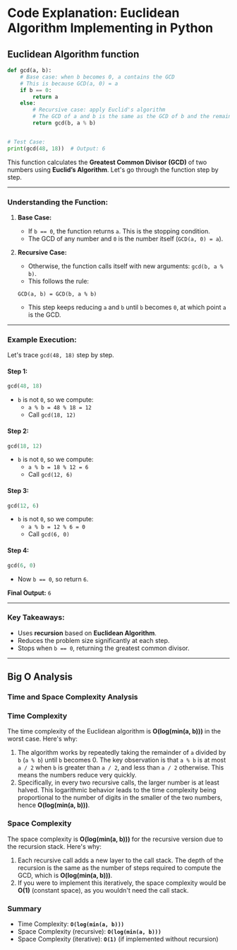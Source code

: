 # Code Explanation: Euclidean Algorithm Implementing in Python

## **Euclidean Algorithm function**

```python
def gcd(a, b):
    # Base case: when b becomes 0, a contains the GCD
    # This is because GCD(a, 0) = a
    if b == 0:
        return a
    else:
        # Recursive case: apply Euclid's algorithm
        # The GCD of a and b is the same as the GCD of b and the remainder of a divided by b (a % b)
        return gcd(b, a % b)


# Test Case:
print(gcd(48, 18))  # Output: 6
```

This function calculates the **Greatest Common Divisor (GCD)** of two numbers using **Euclid’s Algorithm**. Let's go through the function step by step.

---

### **Understanding the Function:**

1. **Base Case:**
   - If `b == 0`, the function returns `a`. This is the stopping condition.
   - The GCD of any number and `0` is the number itself (`GCD(a, 0) = a`).

2. **Recursive Case:**
   - Otherwise, the function calls itself with new arguments: `gcd(b, a % b)`.
   - This follows the rule:  

    ```plaintext
    GCD(a, b) = GCD(b, a % b)
    ```

   - This step keeps reducing `a` and `b` until `b` becomes `0`, at which point `a` is the GCD.

---

### **Example Execution:**

Let's trace `gcd(48, 18)` step by step.

#### **Step 1:**

```python
gcd(48, 18)
```

- `b` is not `0`, so we compute:
  - `a % b = 48 % 18 = 12`
  - Call `gcd(18, 12)`

#### **Step 2:**

```python
gcd(18, 12)
```

- `b` is not `0`, so we compute:
  - `a % b = 18 % 12 = 6`
  - Call `gcd(12, 6)`

#### **Step 3:**

```python
gcd(12, 6)
```

- `b` is not `0`, so we compute:
  - `a % b = 12 % 6 = 0`
  - Call `gcd(6, 0)`

#### **Step 4:**

```python
gcd(6, 0)
```

- Now `b == 0`, so return `6`.

**Final Output:** `6`

---

### **Key Takeaways:**

- Uses **recursion** based on **Euclidean Algorithm**.
- Reduces the problem size significantly at each step.
- Stops when `b == 0`, returning the greatest common divisor.

---

## Big O Analysis

### Time and Space Complexity Analysis

### Time Complexity

The time complexity of the Euclidean algorithm is **O(log(min(a, b)))** in the worst case. Here's why:

1. The algorithm works by repeatedly taking the remainder of `a` divided by `b` (`a % b`) until `b` becomes 0. The key observation is that `a % b` is at most `a / 2` when `b` is greater than `a / 2`, and less than `a / 2` otherwise. This means the numbers reduce very quickly.
2. Specifically, in every two recursive calls, the larger number is at least halved. This logarithmic behavior leads to the time complexity being proportional to the number of digits in the smaller of the two numbers, hence **O(log(min(a, b)))**.

### Space Complexity

The space complexity is **O(log(min(a, b)))** for the recursive version due to the recursion stack. Here's why:

1. Each recursive call adds a new layer to the call stack. The depth of the recursion is the same as the number of steps required to compute the GCD, which is **O(log(min(a, b)))**.
2. If you were to implement this iteratively, the space complexity would be **O(1)** (constant space), as you wouldn't need the call stack.

### Summary

- Time Complexity: **`O(log(min(a, b)))`**
- Space Complexity (recursive): **`O(log(min(a, b)))`**
- Space Complexity (iterative): **`O(1)`** (if implemented without recursion)
